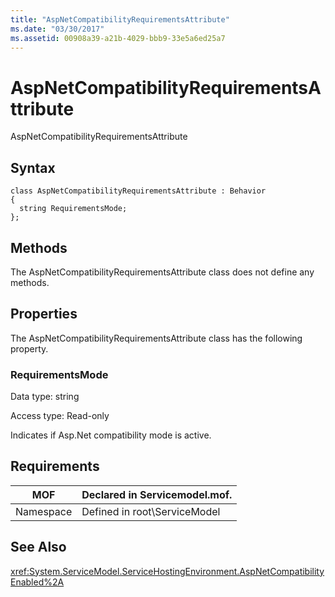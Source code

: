 ```yaml
---
title: "AspNetCompatibilityRequirementsAttribute"
ms.date: "03/30/2017"
ms.assetid: 00908a39-a21b-4029-bbb9-33e5a6ed25a7
---
```

# AspNetCompatibilityRequirementsAttribute
AspNetCompatibilityRequirementsAttribute  

## Syntax  

```  
class AspNetCompatibilityRequirementsAttribute : Behavior  
{  
  string RequirementsMode;  
};  
```  

## Methods  
 The AspNetCompatibilityRequirementsAttribute class does not define any methods.  

## Properties  
 The AspNetCompatibilityRequirementsAttribute class has the following property.  

### RequirementsMode  
 Data type: string  

 Access type: Read-only  

 Indicates if Asp.Net compatibility mode is active.  

## Requirements  


|MOF|Declared in Servicemodel.mof.|  
|---------|-----------------------------------|  
|Namespace|Defined in root\ServiceModel|  

## See Also  
 <xref:System.ServiceModel.ServiceHostingEnvironment.AspNetCompatibilityEnabled%2A>
